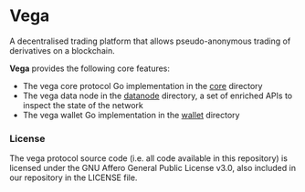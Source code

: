# Vega

A decentralised trading platform that allows pseudo-anonymous trading of derivatives on a blockchain.

**Vega** provides the following core features:
- The vega core protocol Go implementation in the [core](./core) directory
- The vega data node in the [datanode](./datanode) directory, a set of enriched APIs to inspect the state of the network
- The vega wallet Go implementation in the [wallet](./wallet) directory

### License

The vega protocol source code (i.e. all code available in this repository) is licensed under the GNU Affero General Public License v3.0, also included in our repository in the LICENSE file.
